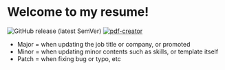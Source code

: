 # Welcome to my resume!

![GitHub release (latest SemVer)](https://img.shields.io/github/v/release/yururin/resume)
[![pdf-creator](https://github.com/yururin/resume/actions/workflows/patch.yml/badge.svg?branch=main)](https://github.com/yururin/resume/actions/workflows/patch.yml)


- Major = when updating the job title or company, or promoted
- Minor = when updating minor contents such as skills, or template itself
- Patch = when fixing bug or typo, etc
